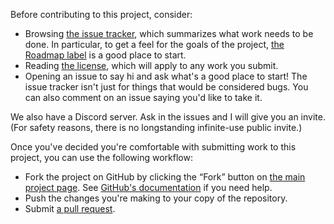 Before contributing to this project, consider:

- Browsing [the issue tracker](https://github.com/HeladoDeBrownie/Nexus/issues), which summarizes what work needs to be done. In particular, to get a feel for the goals of the project, [the Roadmap label](https://github.com/HeladoDeBrownie/Nexus/issues?q=label%3ARoadmap) is a good place to start.
- Reading [the license](LICENSE), which will apply to any work you submit.
- Opening an issue to say hi and ask what's a good place to start! The issue tracker isn't just for things that would be considered bugs. You can also comment on an issue saying you'd like to take it.

We also have a Discord server. Ask in the issues and I will give you an invite. (For safety reasons, there is no longstanding infinite-use public invite.)

Once you've decided you're comfortable with submitting work to this project, you can use the following workflow:

- Fork the project on GitHub by clicking the “Fork” button on [the main project page](https://github.com/HeladoDeBrownie/Nexus). See [GitHub's documentation](https://docs.github.com/en/free-pro-team@latest/github/getting-started-with-github/fork-a-repo) if you need help.
- Push the changes you're making to your copy of the repository.
- Submit [a pull request](https://github.com/HeladoDeBrownie/Nexus/pulls).
